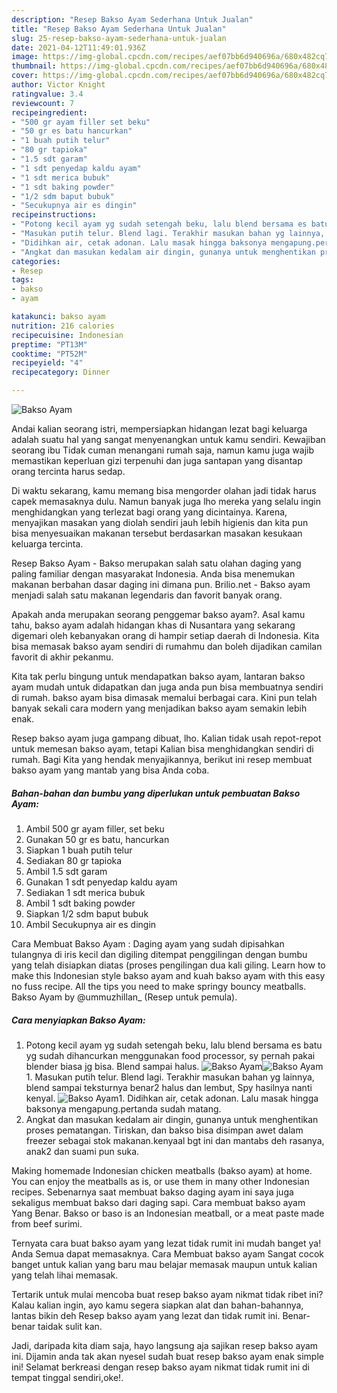 ```yaml
---
description: "Resep Bakso Ayam Sederhana Untuk Jualan"
title: "Resep Bakso Ayam Sederhana Untuk Jualan"
slug: 25-resep-bakso-ayam-sederhana-untuk-jualan
date: 2021-04-12T11:49:01.936Z
image: https://img-global.cpcdn.com/recipes/aef07bb6d940696a/680x482cq70/bakso-ayam-foto-resep-utama.jpg
thumbnail: https://img-global.cpcdn.com/recipes/aef07bb6d940696a/680x482cq70/bakso-ayam-foto-resep-utama.jpg
cover: https://img-global.cpcdn.com/recipes/aef07bb6d940696a/680x482cq70/bakso-ayam-foto-resep-utama.jpg
author: Victor Knight
ratingvalue: 3.4
reviewcount: 7
recipeingredient:
- "500 gr ayam filler set beku"
- "50 gr es batu hancurkan"
- "1 buah putih telur"
- "80 gr tapioka"
- "1.5 sdt garam"
- "1 sdt penyedap kaldu ayam"
- "1 sdt merica bubuk"
- "1 sdt baking powder"
- "1/2 sdm baput bubuk"
- "Secukupnya air es dingin"
recipeinstructions:
- "Potong kecil ayam yg sudah setengah beku, lalu blend bersama es batu yg sudah dihancurkan menggunakan food processor, sy pernah pakai blender biasa jg bisa. Blend sampai halus."
- "Masukan putih telur. Blend lagi. Terakhir masukan bahan yg lainnya, blend sampai teksturnya benar2 halus dan lembut, Spy hasilnya nanti kenyal."
- "Didihkan air, cetak adonan. Lalu masak hingga baksonya mengapung.pertanda sudah matang."
- "Angkat dan masukan kedalam air dingin, gunanya untuk menghentikan proses pematangan. Tiriskan, dan bakso bisa disimpan awet dalam freezer sebagai stok makanan.kenyaal bgt ini dan mantabs deh rasanya, anak2 dan suami pun suka."
categories:
- Resep
tags:
- bakso
- ayam

katakunci: bakso ayam 
nutrition: 216 calories
recipecuisine: Indonesian
preptime: "PT13M"
cooktime: "PT52M"
recipeyield: "4"
recipecategory: Dinner

---
```



![Bakso Ayam](https://img-global.cpcdn.com/recipes/aef07bb6d940696a/680x482cq70/bakso-ayam-foto-resep-utama.jpg)

Andai kalian seorang istri, mempersiapkan hidangan lezat bagi keluarga adalah suatu hal yang sangat menyenangkan untuk kamu sendiri. Kewajiban seorang ibu Tidak cuman menangani rumah saja, namun kamu juga wajib memastikan keperluan gizi terpenuhi dan juga santapan yang disantap orang tercinta harus sedap.

Di waktu  sekarang, kamu memang bisa mengorder olahan jadi tidak harus capek memasaknya dulu. Namun banyak juga lho mereka yang selalu ingin menghidangkan yang terlezat bagi orang yang dicintainya. Karena, menyajikan masakan yang diolah sendiri jauh lebih higienis dan kita pun bisa menyesuaikan makanan tersebut berdasarkan masakan kesukaan keluarga tercinta. 

Resep Bakso Ayam - Bakso merupakan salah satu olahan daging yang paling familiar dengan masyarakat Indonesia. Anda bisa menemukan makanan berbahan dasar daging ini dimana pun. Brilio.net - Bakso ayam menjadi salah satu makanan legendaris dan favorit banyak orang.

Apakah anda merupakan seorang penggemar bakso ayam?. Asal kamu tahu, bakso ayam adalah hidangan khas di Nusantara yang sekarang digemari oleh kebanyakan orang di hampir setiap daerah di Indonesia. Kita bisa memasak bakso ayam sendiri di rumahmu dan boleh dijadikan camilan favorit di akhir pekanmu.

Kita tak perlu bingung untuk mendapatkan bakso ayam, lantaran bakso ayam mudah untuk didapatkan dan juga anda pun bisa membuatnya sendiri di rumah. bakso ayam bisa dimasak memalui berbagai cara. Kini pun telah banyak sekali cara modern yang menjadikan bakso ayam semakin lebih enak.

Resep bakso ayam juga gampang dibuat, lho. Kalian tidak usah repot-repot untuk memesan bakso ayam, tetapi Kalian bisa menghidangkan sendiri di rumah. Bagi Kita yang hendak menyajikannya, berikut ini resep membuat bakso ayam yang mantab yang bisa Anda coba.

<!--inarticleads1-->

##### Bahan-bahan dan bumbu yang diperlukan untuk pembuatan Bakso Ayam:

1. Ambil 500 gr ayam filler, set beku
1. Gunakan 50 gr es batu, hancurkan
1. Siapkan 1 buah putih telur
1. Sediakan 80 gr tapioka
1. Ambil 1.5 sdt garam
1. Gunakan 1 sdt penyedap kaldu ayam
1. Sediakan 1 sdt merica bubuk
1. Ambil 1 sdt baking powder
1. Siapkan 1/2 sdm baput bubuk
1. Ambil Secukupnya air es dingin


Cara Membuat Bakso Ayam : Daging ayam yang sudah dipisahkan tulangnya di iris kecil dan digiling ditempat penggilingan dengan bumbu yang telah disiapkan diatas (proses pengilingan dua kali giling. Learn how to make this Indonesian style bakso ayam and kuah bakso ayam with this easy no fuss recipe. All the tips you need to make springy bouncy meatballs. Bakso Ayam by @ummuzhillan_ (Resep untuk pemula). 

<!--inarticleads2-->

##### Cara menyiapkan Bakso Ayam:

1. Potong kecil ayam yg sudah setengah beku, lalu blend bersama es batu yg sudah dihancurkan menggunakan food processor, sy pernah pakai blender biasa jg bisa. Blend sampai halus.
<img src="https://img-global.cpcdn.com/steps/81dfc98ea4e6202a/160x128cq70/bakso-ayam-langkah-memasak-1-foto.jpg" alt="Bakso Ayam"><img src="https://img-global.cpcdn.com/steps/ba6ffb37a93fbb3f/160x128cq70/bakso-ayam-langkah-memasak-1-foto.jpg" alt="Bakso Ayam">1. Masukan putih telur. Blend lagi. Terakhir masukan bahan yg lainnya, blend sampai teksturnya benar2 halus dan lembut, Spy hasilnya nanti kenyal.
<img src="https://img-global.cpcdn.com/steps/2ad8f4e234e77cd5/160x128cq70/bakso-ayam-langkah-memasak-2-foto.jpg" alt="Bakso Ayam">1. Didihkan air, cetak adonan. Lalu masak hingga baksonya mengapung.pertanda sudah matang.
1. Angkat dan masukan kedalam air dingin, gunanya untuk menghentikan proses pematangan. Tiriskan, dan bakso bisa disimpan awet dalam freezer sebagai stok makanan.kenyaal bgt ini dan mantabs deh rasanya, anak2 dan suami pun suka.


Making homemade Indonesian chicken meatballs (bakso ayam) at home. You can enjoy the meatballs as is, or use them in many other Indonesian recipes. Sebenarnya saat membuat bakso daging ayam ini saya juga sekaligus membuat bakso dari daging sapi. Cara membuat bakso ayam Yang Benar. Bakso or baso is an Indonesian meatball, or a meat paste made from beef surimi. 

Ternyata cara buat bakso ayam yang lezat tidak rumit ini mudah banget ya! Anda Semua dapat memasaknya. Cara Membuat bakso ayam Sangat cocok banget untuk kalian yang baru mau belajar memasak maupun untuk kalian yang telah lihai memasak.

Tertarik untuk mulai mencoba buat resep bakso ayam nikmat tidak ribet ini? Kalau kalian ingin, ayo kamu segera siapkan alat dan bahan-bahannya, lantas bikin deh Resep bakso ayam yang lezat dan tidak rumit ini. Benar-benar taidak sulit kan. 

Jadi, daripada kita diam saja, hayo langsung aja sajikan resep bakso ayam ini. Dijamin anda tak akan nyesel sudah buat resep bakso ayam enak simple ini! Selamat berkreasi dengan resep bakso ayam nikmat tidak rumit ini di tempat tinggal sendiri,oke!.

